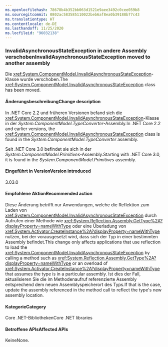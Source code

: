 ```yaml
---
ms.openlocfilehash: 78678b4b352bb063d1521e9aee3492c0cee059b8
ms.sourcegitcommit: 0802ac583585110022beb6af8ea0b39188b77c43
ms.translationtype: HT
ms.contentlocale: de-DE
ms.lasthandoff: 11/25/2020
ms.locfileid: "96032138"
---
```

### <a name="invalidasynchronousstateexception-moved-to-another-assembly"></a><span data-ttu-id="92fbd-101">InvalidAsynchronousStateException in andere Assembly verschoben</span><span class="sxs-lookup"><span data-stu-id="92fbd-101">InvalidAsynchronousStateException moved to another assembly</span></span>

<span data-ttu-id="92fbd-102">Die <xref:System.ComponentModel.InvalidAsynchronousStateException>-Klasse wurde verschoben.</span><span class="sxs-lookup"><span data-stu-id="92fbd-102">The <xref:System.ComponentModel.InvalidAsynchronousStateException> class has been moved.</span></span>

#### <a name="change-description"></a><span data-ttu-id="92fbd-103">Änderungsbeschreibung</span><span class="sxs-lookup"><span data-stu-id="92fbd-103">Change description</span></span>

<span data-ttu-id="92fbd-104">In .NET Core 2.2 und früheren Versionen befand sich die <xref:System.ComponentModel.InvalidAsynchronousStateException>-Klasse in der *System.ComponentModel.TypeConverter*-Assembly.</span><span class="sxs-lookup"><span data-stu-id="92fbd-104">In .NET Core 2.2 and earlier versions, the <xref:System.ComponentModel.InvalidAsynchronousStateException> class is found in the *System.ComponentModel.TypeConverter* assembly.</span></span>

<span data-ttu-id="92fbd-105">Seit .NET Core 3.0 befindet sie sich in der *System.ComponentModel.Primitives*-Assembly.</span><span class="sxs-lookup"><span data-stu-id="92fbd-105">Starting with .NET Core 3.0, it is found in the *System.ComponentModel.Primitives* assembly.</span></span>

#### <a name="version-introduced"></a><span data-ttu-id="92fbd-106">Eingeführt in Version</span><span class="sxs-lookup"><span data-stu-id="92fbd-106">Version introduced</span></span>

<span data-ttu-id="92fbd-107">3.0</span><span class="sxs-lookup"><span data-stu-id="92fbd-107">3.0</span></span>

#### <a name="recommended-action"></a><span data-ttu-id="92fbd-108">Empfohlene Aktion</span><span class="sxs-lookup"><span data-stu-id="92fbd-108">Recommended action</span></span>

<span data-ttu-id="92fbd-109">Diese Änderung betrifft nur Anwendungen, welche die Reflektion zum Laden von <xref:System.ComponentModel.InvalidAsynchronousStateException> durch Aufrufen einer Methode wie <xref:System.Reflection.Assembly.GetType%2A?displayProperty=nameWithType> oder eine Überladung von <xref:System.Activator.CreateInstance%2A?displayProperty=nameWithType> nutzen, bei der vorausgesetzt wird, dass sich der Typ in einer bestimmten Assembly befindet.</span><span class="sxs-lookup"><span data-stu-id="92fbd-109">This change only affects applications that use reflection to load the <xref:System.ComponentModel.InvalidAsynchronousStateException> by calling a method such as <xref:System.Reflection.Assembly.GetType%2A?displayProperty=nameWithType> or an overload of <xref:System.Activator.CreateInstance%2A?displayProperty=nameWithType> that assumes the type is in a particular assembly.</span></span> <span data-ttu-id="92fbd-110">Ist dies der Fall, aktualisieren Sie die im Methodenaufruf referenzierte Assembly entsprechend dem neuen Assemblyspeicherort des Typs.</span><span class="sxs-lookup"><span data-stu-id="92fbd-110">If that is the case, update the assembly referenced in the method call to reflect the type's new assembly location.</span></span>

#### <a name="category"></a><span data-ttu-id="92fbd-111">Kategorie</span><span class="sxs-lookup"><span data-stu-id="92fbd-111">Category</span></span>

<span data-ttu-id="92fbd-112">Core .NET-Bibliotheken</span><span class="sxs-lookup"><span data-stu-id="92fbd-112">Core .NET libraries</span></span>

#### <a name="affected-apis"></a><span data-ttu-id="92fbd-113">Betroffene APIs</span><span class="sxs-lookup"><span data-stu-id="92fbd-113">Affected APIs</span></span>

<span data-ttu-id="92fbd-114">Keine</span><span class="sxs-lookup"><span data-stu-id="92fbd-114">None.</span></span>

<!--

#### Affected APIs

- Not detectable via API analysis

-->
